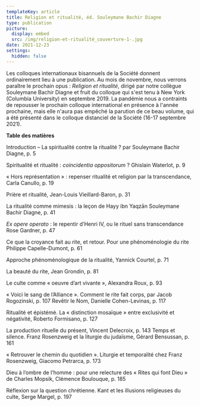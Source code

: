 ```yaml
---
templateKey: article
title: Religion et ritualité, éd. Souleymane Bachir Diagne
type: publication
picture:
  display: embed
  src: /img/religion-et-ritualité_couverture-1-.jpg
date: 2021-12-23
settings:
  hidden: false
---
```

Les colloques internationaux bisannuels de la Société donnent ordinairement lieu à une publication. Au mois de novembre, nous verrons paraître le prochain opus : *Religion et ritualité*, dirigé par notre collègue Souleymane Bachir Diagne et fruit du colloque qui s'est tenu à New York (Columbia University) en septembre 2019. La pandémie nous a contraints de repousser le prochain colloque international en présence à l'année prochaine, mais elle n'aura pas empêché la parution de ce beau volume, qui a été présenté dans le colloque distanciel de la Société (16-17 septembre 2021).

**Table des matières**

Introduction – La spiritualité contre la ritualité ? par Souleymane Bachir Diagne, p. 5

Spiritualité et ritualité : *coincidentia oppositorum* ? Ghislain Waterlot, p. 9

« Hors représentation » : repenser ritualité et religion par la transcendance, Carla Canullo, p. 19

Prière et ritualité, Jean-Louis Vieillard-Baron, p. 31

La ritualité comme mimesis : la leçon de Hayy ibn Yaqzān
Souleymane Bachir Diagne, p. 41

*Ex opere operato* : le repentir d’Henri IV, ou le rituel sans transcendance
Rose Gardner, p. 47

Ce que la croyance fait au rite, et retour. Pour une phénoménologie du rite
Philippe Capelle-Dumont, p. 61

Approche phénoménologique de la ritualité, Yannick Courtel, p. 71

La beauté du rite, Jean Grondin, p. 81

Le culte comme « oeuvre d’art vivante », Alexandra Roux, p. 93

« Voici le sang de l’Alliance ». Comment le rite fait corps, par Jacob Rogozinski, p. 107
Revêtir le Nom, Danielle Cohen-Levinas, p. 117

Ritualité et épistémè. La « distinction mosaïque » entre exclusivité
et négativité, Roberto Formisano, p. 127

La production rituelle du présent,  Vincent Delecroix, p. 143
Temps et silence. Franz Rosenzweig et la liturgie du judaïsme, Gérard Bensussan, p. 161

« Retrouver le chemin du quotidien ». Liturgie et temporalité chez Franz Rosenzweig,
Giacomo Petrarca, p. 173

Dieu à l’ombre de l’homme : pour une relecture des « Rites qui font Dieu »
de Charles Mopsik, Clémence Boulouque, p. 185

Réflexion sur la question chrétienne. Kant et les illusions religieuses du culte, Serge Margel, p. 197